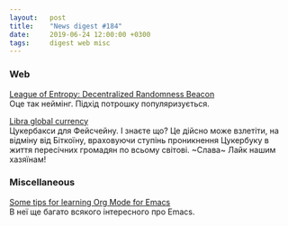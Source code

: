 ```yaml
---
layout:   post
title:    "News digest #184"
date:     2019-06-24 12:00:00 +0300
tags:     digest web misc
---
```


<!--
No idea why am I still doing this. "Sometimes I wonder why even bother."
I used to say that it's for the greater good but it honestly feels like
screaming into the void more than anything. Well, it's not that I asked
for feedback explicitly so I don't have any right to complain really.
-->

### Web

[League of Entropy: Decentralized Randomness Beacon](https://www.cloudflare.com/leagueofentropy/)<br/>
Оце так неймінг. Підхід потрошку популяризується.

[Libra global currency](https://libra.org)<br/>
Цукербакси для Фейсчейну. І знаєте що? Це дійсно може взлетіти, на відміну від Біткоїну, враховуючи ступінь проникнення Цукербуку в життя пересічних громадян по всьому світові. ~Слава~ Лайк нашим хазяїнам!

### Miscellaneous

[Some tips for learning Org Mode for Emacs](https://sachachua.com/blog/2014/01/tips-learning-org-mode-emacs/)<br/>
В неї ще багато всякого інтересного про Emacs.
